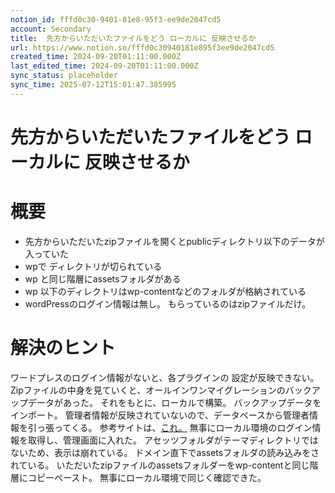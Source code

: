 ```yaml
---
notion_id: fffd0c30-9401-81e8-95f3-ee9de2047cd5
account: Secondary
title:  先方からいただいたファイルをどう ローカルに 反映させるか
url: https://www.notion.so/fffd0c30940181e895f3ee9de2047cd5
created_time: 2024-09-20T01:11:00.000Z
last_edited_time: 2024-09-20T01:11:00.000Z
sync_status: placeholder
sync_time: 2025-07-12T15:01:47.385995
---
```

# 先方からいただいたファイルをどう ローカルに 反映させるか

# 概要
-  先方からいただいたzipファイルを開くとpublicディレクトリ以下のデータが入っていた
- wpで ディレクトリが切られている
- wp と同じ階層にassetsフォルダがある
- wp 以下のディレクトリはwp-contentなどのフォルダが格納されている
-  wordPressのログイン情報は無し。 もらっているのはzipファイルだけ。
# 解決のヒント
ワードプレスのログイン情報がないと、各プラグインの 設定が反映できない。
Zipファイルの中身を見ていくと、オールインワンマイグレーションのバックアップデータがあった。
それをもとに、ローカルで構築。 バックアップデータをインポート。
管理者情報が反映されていないので、データベースから管理者情報を引っ張ってくる。
参考サイトは、[これ。](https://excellent.ne.jp/wordpress/2690/#i-3:~:text=%E3%81%A6%E3%81%8F%E3%81%A0%E3%81%95%E3%81%84%E3%80%82-,%E3%83%A6%E3%83%BC%E3%82%B6%E3%83%BC%E5%90%8D(%E3%83%A1%E3%83%BC%E3%83%AB%E3%82%A2%E3%83%89%E3%83%AC%E3%82%B9)%E3%81%A8%E3%83%91%E3%82%B9%E3%83%AF%E3%83%BC%E3%83%89%E3%81%AE%E4%B8%A1%E6%96%B9%E3%82%92%E5%BF%98%E3%82%8C%E3%81%A6%E3%81%97%E3%81%BE%E3%81%A3%E3%81%9F%E5%A0%B4%E5%90%88,-phpMyAdmin%E3%82%92%E7%A2%BA%E8%AA%8D)
無事にローカル環境のログイン情報を取得し、管理画面に入れた。
アセッツフォルダがテーマディレクトリではないため、表示は崩れている。
ドメイン直下でassetsフォルダの読み込みをされている。
いただいたzipファイルのassetsフォルダーをwp-contentと同じ階層にコピーペースト。
無事にローカル環境で同じく確認できた。